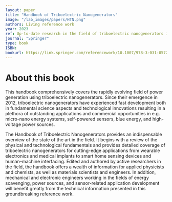 ```yaml
---
layout: paper
title: "Handbook of Triboelectric Nanogenerators"
image: "/lab_images/papers/HTN.png"
authors: Living reference work
year: 2023
ref: Up-to-date research in the field of triboelectric nanogenerators including fundamentals and cutting-edge applications. Presents applications in the areas of energy harvesting, wearable health sensors, and the Internet of Things. Indispensable source for applied physicists, chemists, materials scientists, electrical and mechanical engineers
journal: "Springer"
type: book
ISBN: 
bookurl: https://link.springer.com/referencework/10.1007/978-3-031-05722-9
---
```


# About this book

This handbook comprehensively covers the rapidly evolving field of power generation using triboelectric nanogenerators. Since their emergence in 2012, triboelectric nanogenerators have experienced fast development both in fundamental science aspects and technological innovations resulting in a plethora of outstanding applications and commercial opportunities in e.g. micro-nano energy systems, self-powered sensors, blue energy, and high-voltage power sources.

The Handbook of Triboelectric Nanogenerators provides an indispensable overview of the state of the art in the field. It begins with a review of the physical and technological fundamentals and provides detailed coverage of triboelectric nanogenerators for cutting-edge applications from wearable electronics and medical implants to smart home sensing devices and human–machine interfacing.
Edited and authored by active researchers in the field, the handbook offers a wealth of information for applied physicists and chemists, as well as materials scientists and engineers. In addition, mechanical and electronic engineers working in the fields of energy scavenging, power sources, and sensor-related application development will benefit greatly from the technical information presented in this groundbreaking reference work.
